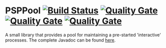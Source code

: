 # PSPPool [![Build Status](https://travis-ci.org/ViktorC/PSPPool.svg?branch=master)](https://travis-ci.org/ViktorC/PSPPool) [![Quality Gate](https://sonarqube.com/api/badges/measure?key=net.viktorc:pspp&metric=coverage)](https://sonarqube.com/dashboard/index/net.viktorc:pspp) [![Quality Gate](https://sonarqube.com/api/badges/gate?key=net.viktorc:pspp)](https://sonarqube.com/dashboard/index/net.viktorc:pspp) [![Quality Gate](https://sonarqube.com/api/badges/measure?key=net.viktorc:pspp&metric=ncloc)](https://sonarqube.com/dashboard/index/net.viktorc:pspp)
A small library that provides a pool for maintaining a pre-started 'interactive' processes. The complete Javadoc can be found [here](http://viktorc.github.io/PSPPool/).
